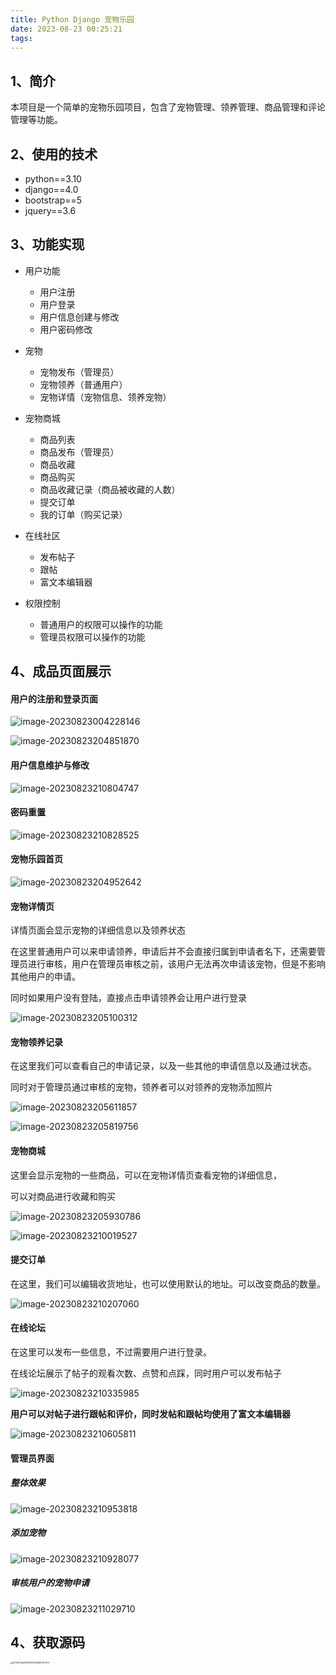 ```yaml
---
title: Python Django 宠物乐园
date: 2023-08-23 00:25:21
tags:
---
```


## 1、简介

本项目是一个简单的宠物乐园项目，包含了宠物管理、领养管理、商品管理和评论管理等功能。

## 2、使用的技术

- python==3.10
- django==4.0
- bootstrap==5
- jquery==3.6

## 3、功能实现

- 用户功能
  - 用户注册
  - 用户登录
  - 用户信息创建与修改
  - 用户密码修改

- 宠物
  - 宠物发布（管理员）
  - 宠物领养（普通用户）
  - 宠物详情（宠物信息、领养宠物）

- 宠物商城
  - 商品列表
  - 商品发布（管理员）
  - 商品收藏
  - 商品购买
  - 商品收藏记录（商品被收藏的人数）
  - 提交订单
  - 我的订单（购买记录）

- 在线社区
  - 发布帖子
  - 跟帖
  - 富文本编辑器

- 权限控制
  - 普通用户的权限可以操作的功能
  - 管理员权限可以操作的功能

## 4、成品页面展示

#### 用户的注册和登录页面

![image-20230823004228146](https://raw.githubusercontent.com/rongdisun/learn/main/img/image-20230823004228146.png)

![image-20230823204851870](https://raw.githubusercontent.com/rongdisun/learn/main/img/image-20230823204851870.png)

#### 用户信息维护与修改

![image-20230823210804747](https://raw.githubusercontent.com/rongdisun/learn/main/img/image-20230823210804747.png)

#### 密码重置

![image-20230823210828525](https://raw.githubusercontent.com/rongdisun/learn/main/img/image-20230823210828525.png)

#### 宠物乐园首页

![image-20230823204952642](https://raw.githubusercontent.com/rongdisun/learn/main/img/image-20230823204952642.png)

#### 宠物详情页

详情页面会显示宠物的详细信息以及领养状态

在这里普通用户可以来申请领养，申请后并不会直接归属到申请者名下，还需要管理员进行审核，用户在管理员审核之前，该用户无法再次申请该宠物，但是不影响其他用户的申请。

同时如果用户没有登陆，直接点击申请领养会让用户进行登录

![image-20230823205100312](https://raw.githubusercontent.com/rongdisun/learn/main/img/image-20230823205100312.png)

#### 宠物领养记录

在这里我们可以查看自己的申请记录，以及一些其他的申请信息以及通过状态。

同时对于管理员通过审核的宠物，领养者可以对领养的宠物添加照片

![image-20230823205611857](https://raw.githubusercontent.com/rongdisun/learn/main/img/image-20230823205611857.png)

![image-20230823205819756](https://raw.githubusercontent.com/rongdisun/learn/main/img/image-20230823205819756.png)

#### 宠物商城

这里会显示宠物的一些商品，可以在宠物详情页查看宠物的详细信息，

可以对商品进行收藏和购买

![image-20230823205930786](https://raw.githubusercontent.com/rongdisun/learn/main/img/image-20230823205930786.png)

![image-20230823210019527](https://raw.githubusercontent.com/rongdisun/learn/main/img/image-20230823210019527.png)

#### 提交订单

在这里，我们可以编辑收货地址，也可以使用默认的地址。可以改变商品的数量。

![image-20230823210207060](https://raw.githubusercontent.com/rongdisun/learn/main/img/image-20230823210207060.png)

#### 在线论坛

在这里可以发布一些信息，不过需要用户进行登录。

在线论坛展示了帖子的观看次数、点赞和点踩，同时用户可以发布帖子

![image-20230823210335985](https://raw.githubusercontent.com/rongdisun/learn/main/img/image-20230823210335985.png)

**用户可以对帖子进行跟帖和评价，同时发帖和跟帖均使用了富文本编辑器**



![image-20230823210605811](https://raw.githubusercontent.com/rongdisun/learn/main/img/image-20230823210605811.png)

#### 管理员界面

##### 整体效果

![image-20230823210953818](https://raw.githubusercontent.com/rongdisun/learn/main/img/image-20230823210953818.png)

##### 添加宠物

![image-20230823210928077](https://raw.githubusercontent.com/rongdisun/learn/main/img/image-20230823210928077.png)

##### 审核用户的宠物申请

![image-20230823211029710](https://raw.githubusercontent.com/rongdisun/learn/main/img/image-20230823211029710.png)

## 4、获取源码

<img src="https://raw.githubusercontent.com/rongdisun/learn/main/img/5f13931de1631b1611043d8211573c7.jpg" alt="5f13931de1631b1611043d8211573c7" style="zoom:25%;" />

